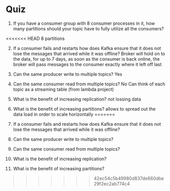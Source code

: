 Quiz
====

1. If you have a consumer group with 8 consumer processes in it, how many
partitions should your topic have to fully utilize all the consumers?

<<<<<<< HEAD
    8 partitions 

2. If a consumer fails and restarts how does Kafka ensure that it does
not lose the messages that arrived while it was offline?
        Broker will hold on to the data, for up to 7 days, 
        as soon as the consumer is back online, the broker
        will pass messages to the consumer exactly where it
        left off last

3. Can the same producer write to multiple topics?
    Yes
       

4. Can the same consumer read from multiple topics?
    No
    Can think of each topic as a streaming table (from lambda project)
    

5. What is the benefit of increasing replication?
    not lossing data 

6. What is the benefit of increasing partitions?
    allows to spread out the data load in order to scale horizontally 
=======
2. If a consumer fails and restarts how does Kafka ensure that it does
not lose the messages that arrived while it was offline?

3. Can the same producer write to multiple topics?

4. Can the same consumer read from multiple topics?

5. What is the benefit of increasing replication?

6. What is the benefit of increasing partitions?
>>>>>>> 42ec54c5b49980d837de660dbe29f2ec2ab774c4
